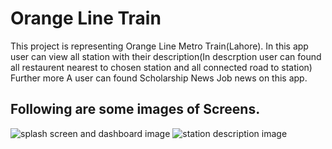 # Orange Line Train 
This project is representing Orange Line Metro Train(Lahore). In this app user can view all station with their description(In descrption user can found all restaurent nearest to chosen station and all connected road to station) Further more A user can found Scholarship News Job news on this app.
## Following are some images of Screens.
![splash screen and dashboard image](https://user-images.githubusercontent.com/54198996/146710575-feadb9c9-544a-4397-b6a0-3629dd119e18.png)
![station description image](https://user-images.githubusercontent.com/54198996/146716326-ac41b60a-ca34-423c-b7e8-1945b88c52ad.png)
